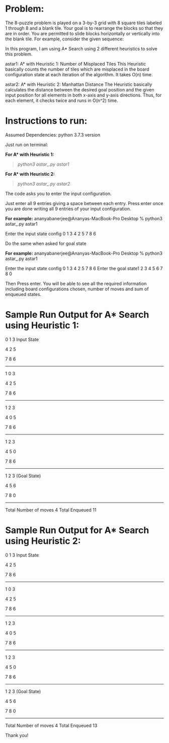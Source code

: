 
# Problem:

The 8-puzzle problem is played on a 3-by-3 grid with 8 square tiles labeled 1 through 8 and a
blank tile. Your goal is to rearrange the blocks so that they are in order. You are permitted
to slide blocks horizontally or vertically into the blank tile. For example, consider the given
sequence:

 

In this program, I am using A* Search using 2 different heuristics to solve this problem.

astar1: A* with Heuristic 1: Number of Misplaced Tiles
This Heuristic basically counts the number of tiles which are misplaced in the board configuration state at each iteration of the algorithm. It takes O(n) time.

astar2: A* with Heuristic 2: Manhattan Distance
The Heuristic basically calculates the distance between the desired goal position and the given input position for all elements in both x-axis and y-axis directions.
Thus, for each element, it checks twice and runs in O(n^2) time. 


# Instructions to run:

Assumed Dependencies: python 3.7.3 version

Just run on terminal:

**For A\* with Heuristic 1:**
> *python3 astar_.py astar1*

**For A\* with Heuristic 2:**
> *python3 astar_.py astar2*

The code asks you to enter the input configuration.

Just enter all 9 entries giving a space between each entry.
Press enter once you are done writing all 9 entries of your input configuration.

**For example:**
ananyabanerjee@Ananyas-MacBook-Pro Desktop % python3 astar_.py astar1

Enter the input state config 0 1 3 4 2 5 7 8 6

Do the same when asked for goal state

**For example:**
ananyabanerjee@Ananyas-MacBook-Pro Desktop % python3 astar_.py astar1

Enter the input state config 0 1 3 4 2 5 7 8 6
Enter the goal state1 2 3 4 5 6 7 8 0

Then Press enter.
You will be able to see all the required information including board configurations chosen, number of moves and sum of enqueued states.


# Sample Run Output for A* Search using Heuristic 1:

  
  0   1   3   Input State


  4   2   5


  7   8   6


-----------------
  1   0   3


  4   2   5


  7   8   6


-----------------
  1   2   3


  4   0   5


  7   8   6


-----------------
  1   2   3


  4   5   0


  7   8   6


-----------------
  1   2   3   (Goal State)


  4   5   6


  7   8   0


-----------------
Total Number of moves 4
Total Enqueued 11

# Sample Run Output for A* Search using Heuristic 2:

  
  
  0   1   3   Input State


  4   2   5


  7   8   6


-----------------
  1   0   3


  4   2   5


  7   8   6


-----------------
  1   2   3


  4   0   5


  7   8   6


-----------------
  1   2   3


  4   5   0


  7   8   6


-----------------
  1   2   3   (Goal State)


  4   5   6


  7   8   0


-----------------
Total Number of moves 4
Total Enqueued 13

Thank you!



